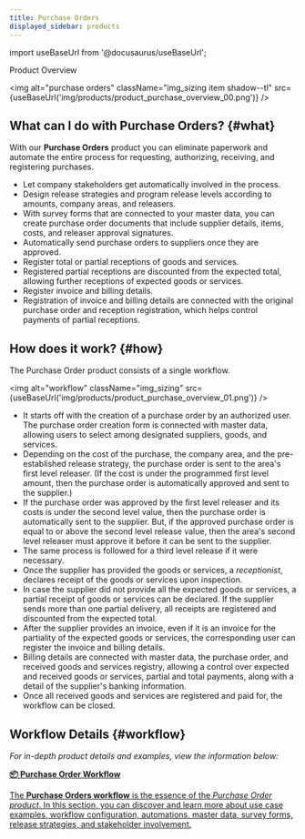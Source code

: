 ```yaml
---
title: Purchase Orders
displayed_sidebar: products
---
```


import useBaseUrl from '@docusaurus/useBaseUrl'; 

<span className="hero__title">Product Overview</span>
<br/>

<img alt="purchase orders" className="img_sizing item shadow--tl" src={useBaseUrl('img/products/product_purchase_overview_00.png')} />
<br/>

## What can I do with Purchase Orders? {#what}

With our **Purchase Orders** product you can eliminate paperwork and automate the entire process for requesting, authorizing, receiving, and registering purchases. 

- Let company stakeholders get automatically involved in the process. 
- Design release strategies and program release levels according to amounts, company areas, and releasers. 
- With survey forms that are connected to your master data, you can create purchase order documents that include supplier details, items, costs, and releaser approval signatures.
- Automatically send purchase orders to suppliers once they are approved.
- Register total or partial receptions of goods and services.
- Registered partial receptions are discounted from the expected total, allowing further receptions of expected goods or services.
- Register invoice and billing details.
- Registration of invoice and billing details are connected with the original purchase order and reception registration, which helps control payments of partial receptions.

## How does it work? {#how}
The Purchase Order product consists of a single workflow. 

<img alt="workflow" className="img_sizing" src={useBaseUrl('img/products/product_purchase_overview_01.png')} />
<br/>

- It starts off with the creation of a purchase order by an authorized user. The purchase order creation form is connected with master data, allowing users to select among designated suppliers, goods, and services.
- Depending on the cost of the purchase, the company area, and the pre-established release strategy, the purchase order is sent to the area's first level releaser. (If the cost is under the programmed first level amount, then the purchase order is automatically approved and sent to the supplier.)
- If the purchase order was approved by the first level releaser and its costs is under the second level value, then the purchase order is automatically sent to the supplier. But, if the approved purchase order is equal to or above the second level release value, then the area's second level releaser must approve it before it can be sent to the supplier.
- The same process is followed for a third level release if it were necessary.
- Once the supplier has provided the goods or services, a _receptionist_, declares receipt of the goods or services upon inspection.
- In case the supplier did not provide all the expected goods or services, a partial receipt of goods or services can be declared. If the supplier sends more than one partial delivery, all receipts are registered and discounted from the expected total.
- After the supplier provides an invoice, even if it is an invoice for the partiality of the expected goods or services, the corresponding user can register the invoice and billing details.
- Billing details are connected with master data, the purchase order, and received goods and services registry, allowing a control over expected and received goods or services, partial and total payments, along with a detail of the supplier's banking information.
- Once all received goods and services are registered and paid for, the workflow can be closed.

## Workflow Details {#workflow}
_For in-depth product details and examples, view the information below:_

<div className="container">
<div className="row">

<div className="col col--12 margin-bottom--lg">
<a className="card2 padding--lg cardContainer_qNfC" href="/docs/products/purchase_order_product/workflow_overview">

<span className="hero__subtitle"><b>📦 Purchase Order Workflow</b></span> 

The **Purchase Orders workflow** is the essence of the _Purchase Order product_. In this section, you can discover and learn more about use case examples, workflow configuration, automations, master data, survey forms, release strategies, and stakeholder involvement.

</a>
</div>
</div>
</div>
<br/>